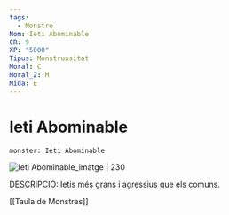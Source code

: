 ```yaml
---
tags:
  - Monstre
Nom: Ieti Abominable
CR: 9
XP: "5000"
Tipus: Monstruositat
Moral: C
Moral_2: M
Mida: E
---
```

# Ieti Abominable

```statblock
monster: Ieti Abominable
```

![Ieti Abominable_imatge | 230](https://static.wikia.nocookie.net/forgottenrealms/images/0/0a/Yeti_4e.jpg/revision/latest/scale-to-width-down/350?cb=20190816055106)

DESCRIPCIÓ: 
Ietis més grans i agressius que els comuns.

[[Taula de Monstres]]